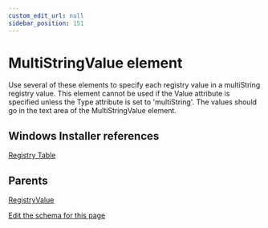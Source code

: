 ```yaml
---
custom_edit_url: null
sidebar_position: 151
---
```

# MultiStringValue element
Use several of these elements to specify each registry value in a multiString registry value. This element cannot be used if the Value attribute is specified unless the Type attribute is set to 'multiString'. The values should go in the text area of the MultiStringValue element.

## Windows Installer references
[Registry Table](https://docs.microsoft.com/en-us/windows/win32/msi/registry-table)

## Parents
[RegistryValue](registryvalue.md)

[Edit the schema for this page](https://github.com/wixtoolset/web/blob/master/src/xsd4/wix.xsd)